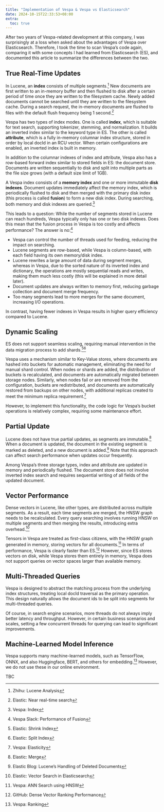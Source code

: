 ```yaml
---
title: "Implementation of Vespa & Vespa vs Elasticsearch"
date: 2024-10-15T22:33:53+08:00
extra:
  toc: true
---
```


After two years of Vespa-related development at this company, I was surprisingly at a loss when asked about the advantages of Vespa over Elasticsearch. Therefore, I took the time to scan Vespa’s code again, comparing it with some concepts I had learned from Elasticsearch (ES), and documented this article to summarize the differences between the two.

## True Real-Time Updates

In Lucene, an **index** consists of multiple segments.[^1] New documents are first written to an in-memory buffer and then flushed to disk after a certain period of time once they are written to the filesystem cache. Newly added documents cannot be searched until they are written to the filesystem cache. During a search request, the in-memory documents are flushed to files with the default flush frequency being 1 second.[^2]

Vespa has two types of index modes. One is called **index**, which is suitable for text search, supporting tokenizer, stemming, and normalization. It builds an inverted index similar to the keyword type in ES. The other is called **attribute**, which is a fully in-memory columnar index structure, stored in order by local docId in an RCU vector. When certain configurations are enabled, an inverted index is built in memory.

In addition to the columnar indexes of index and attribute, Vespa also has a row-based forward index similar to stored fields in ES: the document store. Documents are written sequentially to disk and split into multiple parts as the file size grows (with a default size limit of 1GB).

A Vespa index consists of a **memory index** and one or more immutable **disk indexes**. Document updates immediately affect the memory index, which is periodically flushed to disk and then merged with the primary disk index (this process is called **fusion**) to form a new disk index. During searching, both memory and disk indexes are queried.[^3]

This leads to a question: While the number of segments stored in Lucene can reach hundreds, Vespa typically only has one or two disk indexes. Does this mean that the fusion process in Vespa is too costly and affects performance? The answer is no:[^4]

- Vespa can control the number of threads used for feeding, reducing the impact on searching.
- Lucene segments are row-based, while Vespa is column-based, with each field having its own memory/disk index.
- Lucene rewrites a large amount of data during segment merges, whereas in Vespa, due to the sorted nature of its inverted index and dictionary, the operations are mostly sequential reads and writes, making them much less costly (this will be explained in more detail later).
- Document updates are always written to memory first, reducing garbage collection and document merge frequency.
- Too many segments lead to more merges for the same document, increasing I/O operations.

In contrast, having fewer indexes in Vespa results in higher query efficiency compared to Lucene.

## Dynamic Scaling

ES does not support seamless scaling, requiring manual intervention in the data migration process to add shards.[^7][^8]

Vespa uses a mechanism similar to Key-Value stores, where documents are hashed into buckets for automatic management, eliminating the need for manual shard control. When nodes or shards are added, the distribution of buckets is recalculated, and documents are automatically migrated between storage nodes. Similarly, when nodes fail or are removed from the configuration, buckets are redistributed, and documents are automatically restored from backups on other nodes, with additional replicas created to meet the minimum replica requirement.[^9]

However, to implement this functionality, the code logic for Vespa’s bucket operations is relatively complex, requiring some maintenance effort.

## Partial Update

Lucene does not have true partial updates, as segments are immutable.[^5] When a document is updated, the document in the existing segment is marked as deleted, and a new document is added.[^6] Note that this approach can affect search performance when updates occur frequently.

Among Vespa’s three storage types, index and attribute are updated in memory and periodically flushed. The document store does not involve inverted index search and requires sequential writing of all fields of the updated document.

## Vector Performance

Dense vectors in Lucene, like other types, are distributed across multiple segments. As a result, each time segments are merged, the HNSW graph needs to be recalculated. Every query searching involves running HNSW on multiple segments and then merging the results, introducing extra overhead.[^13]

Tensors in Vespa are treated as first-class citizens, with the HNSW graph generated in memory, storing vectors for all documents.[^11] In terms of performance, Vespa is clearly faster than ES.[^12] However, since ES stores vectors on disk, while Vespa stores them entirely in memory, Vespa does not support queries on vector spaces larger than available memory.

## Multi-Threaded Queries

Vespa is designed to abstract the matching process from the underlying index structures, treating local docId traversal as the primary operation. This design naturally allows the document ids to be split into segments for multi-threaded queries.

Of course, in search engine scenarios, more threads do not always imply better latency and throughput. However, in certain business scenarios and scales, setting a few concurrent threads for querying can lead to significant improvements.

## Machine-Learned Model Inference 

Vespa supports many machine-learned models, such as TensorFlow, ONNX, and also Huggingface, BERT, and others for embedding.[^10] However, we do not use these in our online environment.

TBC

[^1]: Zhihu: Lucene Analysis
[^2]: Elastic: Near real-time search
[^3]: Vespa: Index
[^4]: Vespa Slack: Performance of Fusion
[^5]: Elastic: Merge
[^6]: Elastic Blog: Lucene’s Handling of Deleted Documents
[^7]: Elastic: Shrink Index
[^8]: Elastic: Split Index
[^9]: Vespa: Elasticity
[^10]: Vespa: Ranking
[^11]: Vespa: ANN Search using HNSW
[^12]: GitHub: Dense Vector Ranking Performance
[^13]: Elastic: Vector Search in Elasticsearch

